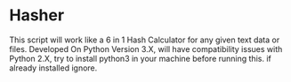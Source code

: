 # Hasher
This script will work like a 6 in 1 Hash Calculator for any given text data or files. Developed On Python Version 3.X, will have compatibility issues with Python 2.X, try to install python3 in your machine before running this. if already installed ignore.
